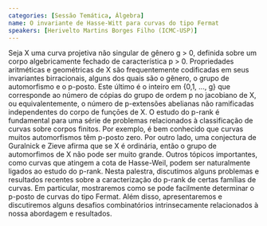 ```yaml
---
categories: [Sessão Temática, Álgebra]
name: O invariante de Hasse-Witt para curvas do tipo Fermat
speakers: [Herivelto Martins Borges Filho (ICMC-USP)]
---
```


Seja X uma curva projetiva não singular de gênero g > 0, definida sobre um corpo algebricamente fechado de característica p > 0. Propriedades aritméticas e geométricas de X são frequentemente codificadas em seus invariantes birracionais, alguns dos quais são o gênero, o grupo de automorfismo e o p-posto. Este último é o inteiro em {0,1, ..., g} que corresponde ao número de cópias do grupo de ordem p no jacobiano de X, ou equivalentemente, o número de p-extensões abelianas não ramificadas independentes do corpo  de funçōes de X.  O estudo do p-rank é fundamental para uma série de problemas relacionados à classificação de curvas sobre corpos finitos. Por exemplo, é bem conhecido que curvas muitos automorfismos têm  p-posto zero. Por outro lado, uma conjectura de Guralnick e Zieve afirma que se X é ordinária,  então o grupo de automorfimos de X não pode ser muito grande. Outros tópicos importantes, como curvas que atingem a cota de Hasse-Weil, podem ser naturalmente ligados ao estudo do p-rank.  Nesta palestra, discutimos alguns problemas e resultados recentes sobre a caracterização do p-rank de certas famílias de curvas. Em particular, mostraremos como se pode facilmente determinar  o p-posto de curvas do tipo Fermat. Além disso, apresentaremos e discutiremos alguns desafios combinatórios intrinsecamente relacionados à nossa abordagem e resultados.